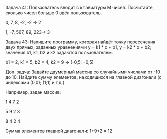 Задача 41: Пользователь вводит с клавиатуры M чисел. Посчитайте, сколько чисел больше 0 ввёл пользователь.

0, 7, 8, -2, -2 -> 2

1, -7, 567, 89, 223-> 3




Задача 43: Напишите программу, которая найдёт точку пересечения двух прямых, заданных уравнениями y = k1 * x + b1, y = k2 * x + b2;
значения b1, k1, b2 и k2 задаются пользователем.

b1 = 2, k1 = 5, b2 = 4, k2 = 9 -> (-0,5; -0,5)







Доп. задча: Задайте двумерный массив со случайными числами от -10 до 10. Найдите сумму элементов, находящихся на главной диагонали (с индексами (0,0); (1;1) и т.д.)

Например, задан массив:

1 4 7 2

5 9 2 3

8 4 2 4

Сумма элементов главной диагонали: 1+9+2 = 12
